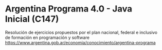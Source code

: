 # Argentina Programa 4.0 - Java Inicial (C147)
Resolución de ejercicios propuestos por el plan nacional, federal e inclusivo de formación en programación y software \
https://www.argentina.gob.ar/economia/conocimiento/argentina-programa
